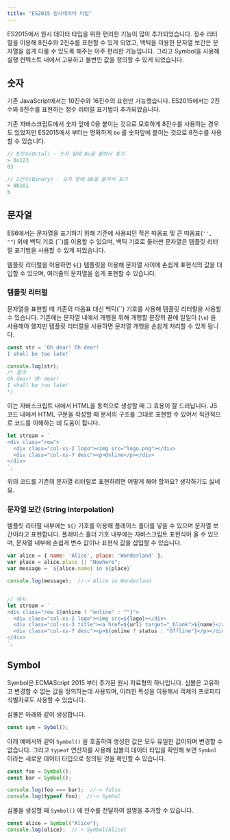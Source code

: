 ```yaml
---
title: "ES2015 원시데이터 타입"
---
```




ES2015에서 원시 데이터 타입을 위한 편리한 기능이 많이 추가되었습니다. 정수 리터럴을 이용해 8진수와 2진수를 표현할 수 있게 되었고, 백틱을 이용한 문자열 보간은 문자열을 쉽게 다룰 수 있도록 해주는 아주 편리한 기능입니다. 그리고 Symbol을 사용해 실행 컨텍스트 내에서 고유하고 불변인 값을 정의할 수 있게 되었습니다.



## 숫자

기존 JavaScript에서는 10진수와 16진수의 표현만 가능했습니다. ES2015에서는 2진수와 8진수를 표현하는 정수 리터럴 표기법이 추가되었습니다.

기존 자바스크립트에서 숫자 앞에 0을 붙이는 것으로 모호하게 8진수를 사용하는 경우도 있었지만 ES2015에서 부터는 명확하게 `0o` 를 숫자앞에 붙이는 것으로 8진수를 사용할 수 있습니다.

```js
// 8진수(Octal) - 숫자 앞에 0o을 붙여서 표기
> 0o123
83

// 2진수(Binary) - 숫자 앞에 0b을 붙여서 표기
> 0b101
5
```





## 문자열

ES6에서는 문자열을 표기하기 위해 기존에 사용되던 작은 따옴표 및 큰 따옴표(`'', ""`) 외에 백틱 기호 (\`\`)를 이용할 수 있으며, 백틱 기호로 둘러싼 문자열은 템플릿 리터럴 표기법을 사용할 수 있게 되었습니다. 

템플릿 리터럴을 이용하면 `${}` 템플릿을 이용해 문자열 사이에 손쉽게 표현식의 값을 대입할 수 있으며, 여러줄의 문자열을 쉽게 표현할 수 있습니다.



### 템플릿 리터럴

문자열을 표현할 때 기존의 따옴표 대신 백틱(\`\`) 기호를 사용해 템플릿 리터럴을 사용할 수 있습니다. 기존에는 문자열 내에서 개행을 위해 개행할 문장의 끝에 일일이 (`\n`) 을 사용해야 했지만 템플릿 리터럴을 사용하면 문자열 개행을 손쉽게 처리할 수 있게 됩니다.

```js
const str = `Oh dear! Oh dear!
I shall be too late!`

console.log(str);
/* 결과
Oh dear! Oh dear!
I shall be too late!
*/
```

이는 자바스크립트 내에서 HTML을 동적으로 생성할 때 그 효용이 잘 드러납니다. JS 코드 내에서 HTML 구문을 작성할 때 문서의 구조를 그대로 표현할 수 있어서 직관적으로 코드를 이해하는 데 도움이 됩니다.

```js
let stream = `
<div class="row">
  <div class="col-xs-2 logo"><img src="logo.png"></div>
  <div class="col-xs-7 desc"><p>Online</p></div>
</div>
`;
```

위의 코드를 기존의 문자열 리터럴로 표현하려면 어떻게 해야 할까요? 생각하기도 싫네요.



### 문자열 보간 (String Interpolation)

템플릿 리터럴 내부에는 `${}` 기호를 이용해 플레이스 홀더를 넣을 수 있으며 문자열 보간이라고 표현합니다. 플레이스 홀더 기호 내부에는 자바스크립트 표현식이 올 수 있으며, 문자열 내부에 손쉽게 변수 값이나 표현식 값을 삽입할 수 있습니다. 

```javascript
var alice = { name: 'Alice', place: 'Wonderland' };
var place = alice.place || "Nowhere";
var message = `${alice.name} in ${place}`

console.log(message);  //-> Alice in Wonderland


// 예시
let stream = `
<div class="row ${online ? "online" : ""}">
  <div class="col-xs-2 logo"><img src=${logo}></div>
  <div class="col-xs-3 title"><a href=${url} target="_blank">${name}</a></div>
  <div class="col-xs-7 desc"><p>${online ? status : "Offline"}</p></div>
</div>
`;
```





## Symbol

Symbol은 ECMAScript 2015 부터 추가된 원시 자료형의 하나입니다. 심볼은 고유하고 변경할 수 없는 값을 정의하는데 사용되며, 이러한 특성을 이용해서 객체의 프로퍼티 식별자로도 사용할 수 있습니다. 



심볼은 아래와 같이 생성합니다.

```js
const sym = Sybol();
```



아래 예에서와 같이 `Symbol()` 을 호출하여 생성한 값은 모두 유일한 값이되며 변경할 수 없습니다. 그리고 `typeof` 연산자를 사용해 심볼의 데이터 타입을 확인해 보면 `Symbol` 이라는 새로운 데이터 타입으로 정의된 것을 확인할 수 있습니다.

```js
const foo = Symbol();
const bar = Symbol();

console.log(foo === bar);  //-> false
console.log(typeof foo);  //-> Symbol
```



심볼을 생성할 때 `Symbol()` 에 인수를 전달하여 설명을 추가할 수 있습니다.

```js
const alice = Symbol("Alice");
console.log(alice);  //-> Symbol(Alice)
```



